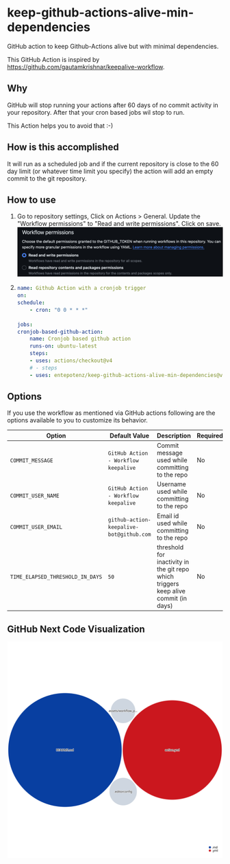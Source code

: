 # keep-github-actions-alive-min-dependencies

GitHub action to keep Github-Actions alive but with minimal dependencies.

This GitHub Action is inspired by https://github.com/gautamkrishnar/keepalive-workflow.

## Why

GitHub will stop running your actions after 60 days of no commit activity in your repository.
After that your cron based jobs wil stop to run.

This Action helps you to avoid that :-)

## How is this accomplished

It will run as a scheduled job and if the current repository is close to the 60 day limit (or whatever time limit you specify)
the action will add an empty commit to the git repository.

## How to use

1. Go to repository settings, Click on Actions > General. Update the "Workflow permissions" to "Read and write permissions". Click on save.
    ![](./assets/workflow_permissions.png)
1.
    ```yaml
    name: Github Action with a cronjob trigger
    on:
    schedule:
        - cron: "0 0 * * *"

    jobs:
    cronjob-based-github-action:
        name: Cronjob based github action
        runs-on: ubuntu-latest
        steps:
        - uses: actions/checkout@v4
        # - steps
        - uses: entepotenz/keep-github-actions-alive-min-dependencies@v1
    ```


## Options

If you use the workflow as mentioned via GitHub actions following are the options available to you to customize its behavior.

| Option | Default Value | Description | Required |
|--------|--------|--------|--------|
| `COMMIT_MESSAGE` | `GitHub Action - Workflow keepalive` | Commit message used while committing to the repo | No  |
| `COMMIT_USER_NAME` | `GitHub Action - Workflow keepalive` | Username used while committing to the repo | No |
| `COMMIT_USER_EMAIL` | `github-action-keepalive-bot@github.com` | Email id used while committing to the repo | No |
| `TIME_ELAPSED_THRESHOLD_IN_DAYS` | `50` | threshold for inactivity in the git repo which triggers keep alive commit (in days) | No |

## GitHub Next Code Visualization

[![GitHub Next Code Visualization](./diagram.svg)](https://mango-dune-07a8b7110.1.azurestaticapps.net/?repo=entepotenz%2Fkeep-github-actions-alive-min-dependencies)
